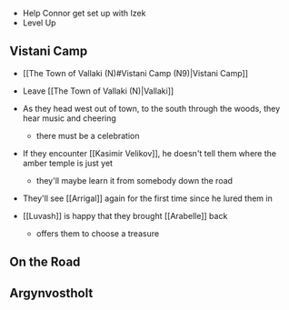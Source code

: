 - Help Connor get set up with Izek
- Level Up

## Vistani Camp
- [[The Town of Vallaki (N)#Vistani Camp (N9)|Vistani Camp]]
- Leave [[The Town of Vallaki (N)|Vallaki]]
- As they head west out of town, to the south through the woods, they hear music and cheering
	- there must be a celebration

- If they encounter [[Kasimir Velikov]], he doesn't tell them where the amber temple is just yet
	- they'll maybe learn it from somebody down the road

- They'll see [[Arrigal]] again for the first time since he lured them in
- [[Luvash]] is happy that they brought [[Arabelle]] back
	- offers them to choose a treasure

## On the Road

## Argynvostholt



